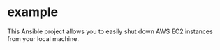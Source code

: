 # example
This Ansible project allows you to easily shut down AWS EC2 instances from your local machine.
